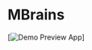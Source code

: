 # MBrains

[![Demo Preview App](https://previews.dropbox.com/p/orig/AAbjeIHlpnXIkClvqRH8oMn4YrnTNRL7DxQKavrLetORbE4nkXQ3d-ngjfhDAjsNSDT7DHN7dcPjsT-_pBwskjQG8rhb0kmvhUURFBm_NjHlFmTr-mwXCSXtIxjSzotc8HxMpo54wQNUaU5zmLn73oL0YgBdIxFiFw7BxHg9mfgGyqtqac1ojP4JGQU1F_aFH4aWC5pq1TDFQEztFFgi0Hkgpob3UJyyy02RM8TgVNSUEQ_CjM35j18fR8a8vu3rYK2H3_EFzXCCsI87JjbVzxWa2JnExKlrjmJQAMDMYkYSd_4fG0FzCjyHTyXAEsr-ujtQlTvrL6uDE7V_0VtHn0Pc3FsK-AqY268zAc5oo4VV8brapHn8jVE3I0MqgWsyG88/p.gif?size_mode=5)]
